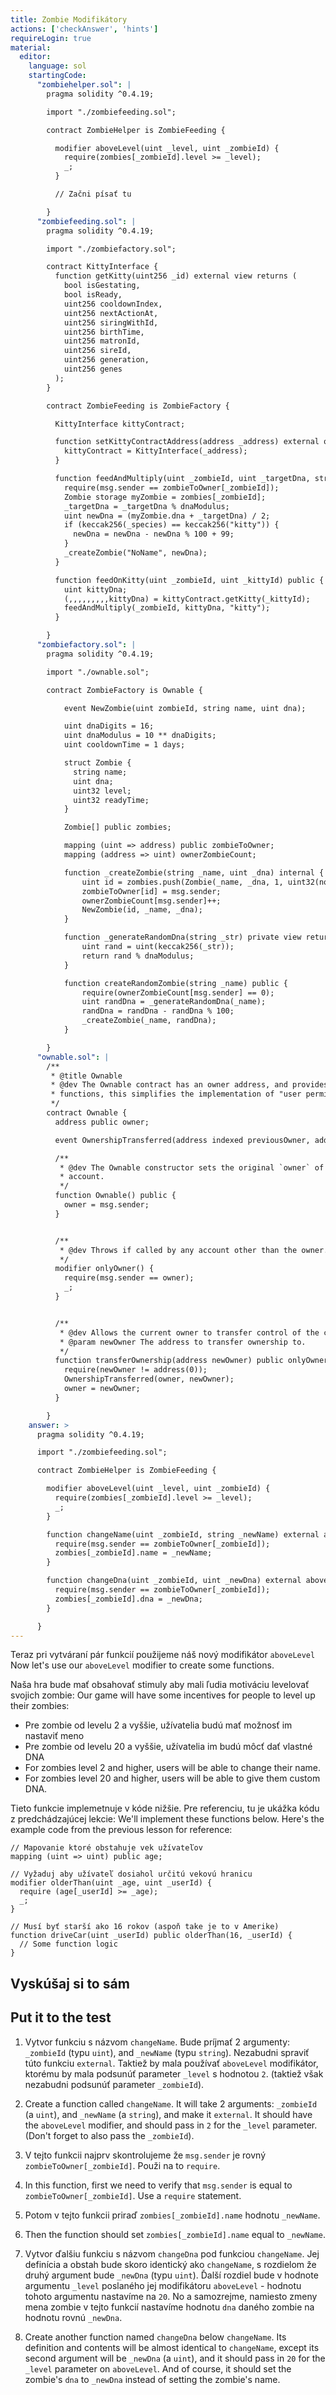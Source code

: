 ```yaml
---
title: Zombie Modifikátory
actions: ['checkAnswer', 'hints']
requireLogin: true
material:
  editor:
    language: sol
    startingCode:
      "zombiehelper.sol": |
        pragma solidity ^0.4.19;

        import "./zombiefeeding.sol";

        contract ZombieHelper is ZombieFeeding {

          modifier aboveLevel(uint _level, uint _zombieId) {
            require(zombies[_zombieId].level >= _level);
            _;
          }

          // Začni písať tu

        }
      "zombiefeeding.sol": |
        pragma solidity ^0.4.19;

        import "./zombiefactory.sol";

        contract KittyInterface {
          function getKitty(uint256 _id) external view returns (
            bool isGestating,
            bool isReady,
            uint256 cooldownIndex,
            uint256 nextActionAt,
            uint256 siringWithId,
            uint256 birthTime,
            uint256 matronId,
            uint256 sireId,
            uint256 generation,
            uint256 genes
          );
        }

        contract ZombieFeeding is ZombieFactory {

          KittyInterface kittyContract;

          function setKittyContractAddress(address _address) external onlyOwner {
            kittyContract = KittyInterface(_address);
          }

          function feedAndMultiply(uint _zombieId, uint _targetDna, string _species) public {
            require(msg.sender == zombieToOwner[_zombieId]);
            Zombie storage myZombie = zombies[_zombieId];
            _targetDna = _targetDna % dnaModulus;
            uint newDna = (myZombie.dna + _targetDna) / 2;
            if (keccak256(_species) == keccak256("kitty")) {
              newDna = newDna - newDna % 100 + 99;
            }
            _createZombie("NoName", newDna);
          }

          function feedOnKitty(uint _zombieId, uint _kittyId) public {
            uint kittyDna;
            (,,,,,,,,,kittyDna) = kittyContract.getKitty(_kittyId);
            feedAndMultiply(_zombieId, kittyDna, "kitty");
          }

        }
      "zombiefactory.sol": |
        pragma solidity ^0.4.19;

        import "./ownable.sol";

        contract ZombieFactory is Ownable {

            event NewZombie(uint zombieId, string name, uint dna);

            uint dnaDigits = 16;
            uint dnaModulus = 10 ** dnaDigits;
            uint cooldownTime = 1 days;

            struct Zombie {
              string name;
              uint dna;
              uint32 level;
              uint32 readyTime;
            }

            Zombie[] public zombies;

            mapping (uint => address) public zombieToOwner;
            mapping (address => uint) ownerZombieCount;

            function _createZombie(string _name, uint _dna) internal {
                uint id = zombies.push(Zombie(_name, _dna, 1, uint32(now + cooldownTime))) - 1;
                zombieToOwner[id] = msg.sender;
                ownerZombieCount[msg.sender]++;
                NewZombie(id, _name, _dna);
            }

            function _generateRandomDna(string _str) private view returns (uint) {
                uint rand = uint(keccak256(_str));
                return rand % dnaModulus;
            }

            function createRandomZombie(string _name) public {
                require(ownerZombieCount[msg.sender] == 0);
                uint randDna = _generateRandomDna(_name);
                randDna = randDna - randDna % 100;
                _createZombie(_name, randDna);
            }

        }
      "ownable.sol": |
        /**
         * @title Ownable
         * @dev The Ownable contract has an owner address, and provides basic authorization control
         * functions, this simplifies the implementation of "user permissions".
         */
        contract Ownable {
          address public owner;

          event OwnershipTransferred(address indexed previousOwner, address indexed newOwner);

          /**
           * @dev The Ownable constructor sets the original `owner` of the contract to the sender
           * account.
           */
          function Ownable() public {
            owner = msg.sender;
          }


          /**
           * @dev Throws if called by any account other than the owner.
           */
          modifier onlyOwner() {
            require(msg.sender == owner);
            _;
          }


          /**
           * @dev Allows the current owner to transfer control of the contract to a newOwner.
           * @param newOwner The address to transfer ownership to.
           */
          function transferOwnership(address newOwner) public onlyOwner {
            require(newOwner != address(0));
            OwnershipTransferred(owner, newOwner);
            owner = newOwner;
          }

        }
    answer: >
      pragma solidity ^0.4.19;

      import "./zombiefeeding.sol";

      contract ZombieHelper is ZombieFeeding {

        modifier aboveLevel(uint _level, uint _zombieId) {
          require(zombies[_zombieId].level >= _level);
          _;
        }

        function changeName(uint _zombieId, string _newName) external aboveLevel(2, _zombieId) {
          require(msg.sender == zombieToOwner[_zombieId]);
          zombies[_zombieId].name = _newName;
        }

        function changeDna(uint _zombieId, uint _newDna) external aboveLevel(20, _zombieId) {
          require(msg.sender == zombieToOwner[_zombieId]);
          zombies[_zombieId].dna = _newDna;
        }

      }
---
```


Teraz pri vytváraní pár funkcií použijeme náš nový modifikátor `aboveLevel`  
Now let's use our `aboveLevel` modifier to create some functions.

Naša hra bude mať obsahovať stimuly aby mali ľudia motiváciu levelovať svojich zombie:
Our game will have some incentives for people to level up their zombies:

- Pre zombie od levelu 2 a vyššie, užívatelia budú mať možnosť im nastaviť meno
- Pre zombie od levelu 20 a vyššie, užívatelia im budú môcť dať vlastné DNA
- For zombies level 2 and higher, users will be able to change their name.
- For zombies level 20 and higher, users will be able to give them custom DNA.

Tieto funkcie implemetnuje v kóde nižšie. Pre referenciu, tu je ukážka kódu z predchádzajúcej lekcie:
We'll implement these functions below. Here's the example code from the previous lesson for reference:

```
// Mapovanie ktoré obstahuje vek užívateľov
mapping (uint => uint) public age;

// Vyžaduj aby užívateľ dosiahol určitú vekovú hranicu
modifier olderThan(uint _age, uint _userId) {
  require (age[_userId] >= _age);
  _;
}

// Musí byť starší ako 16 rokov (aspoň take je to v Amerike)
function driveCar(uint _userId) public olderThan(16, _userId) {
  // Some function logic
}
```

## Vyskúšaj si to sám
## Put it to the test

1. Vytvor funkciu s názvom `changeName`. Bude príjmať 2 argumenty:  `_zombieId` (typu `uint`), and `_newName` (typu `string`). Nezabudni spraviť túto funkciu `external`. Taktiež by mala používať `aboveLevel` modifikátor, ktorému by mala podsunúť parameter `_level` s hodnotou `2`. (taktiež však nezabudni podsunúť parameter `_zombieId`).
1. Create a function called `changeName`. It will take 2 arguments: `_zombieId` (a `uint`), and `_newName` (a `string`), and make it `external`. It should have the `aboveLevel` modifier, and should pass in `2` for the `_level` parameter. (Don't forget to also pass the `_zombieId`).

2. V tejto funkcii najprv skontrolujeme že  `msg.sender` je rovný `zombieToOwner[_zombieId]`. Použi na to `require`.
2. In this function, first we need to verify that `msg.sender` is equal to `zombieToOwner[_zombieId]`. Use a `require` statement.

3. Potom v tejto funkcii priraď `zombies[_zombieId].name` hodnotu  `_newName`.
3. Then the function should set `zombies[_zombieId].name` equal to `_newName`.

4. Vytvor ďalšiu funkciu s názvom `changeDna` pod funkciou  `changeName`. Jej definícia a obstah bude skoro identický ako `changeName`, s rozdielom že druhý argument bude `_newDna` (typu `uint`). Ďalší rozdiel bude v hodnote argumentu `_level` poslaného jej modifikátoru `aboveLevel` - hodnotu tohoto argumentu nastavíme na `20`. No a samozrejme, namiesto zmeny mena zombie v tejto funkcií nastavíme hodnotu `dna` daného zombie na hodnotu rovnú `_newDna`.
4. Create another function named `changeDna` below `changeName`. Its definition and contents will be almost identical to `changeName`, except its second argument will be `_newDna` (a `uint`), and it should pass in `20` for the `_level` parameter on `aboveLevel`. And of course, it should set the zombie's `dna` to `_newDna` instead of setting the zombie's name.
